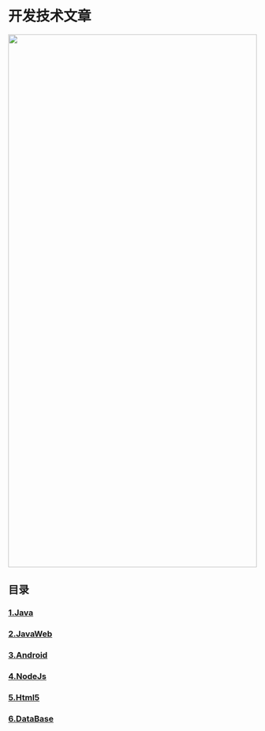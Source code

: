 # 开发技术文章

<div align="center">
  <img src="http://imglf2.nosdn.127.net/img/NVprYS8xcnJUTTBxb3cxTnoveDlZYVMvQ0ZNTW9oSVFLK2gzWUI0a0tzZHdjUWY1M0R2aFhBPT0.jpg?imageView&thumbnail=500x0&quality=96&stripmeta=0&type=jpg%7Cwatermark&type=2&text=wqkg54Gr5pif56235a2QIC8gY2hlcnJpc3l1LmxvZnRlci5jb20=&font=bXN5aA==&gravity=southwest&dissolve=30&fontsize=240&dx=8&dy=10&stripmeta=0" width="100%" height="1080">
</div>

## 目录
### [1.Java](https://github.com/alexwan1989/DevelopArticleCollection/blob/master/Java.md)
### [2.JavaWeb](https://github.com/alexwan1989/DevelopArticleCollection/blob/master/JavaWeb.md)
### [3.Android](https://github.com/alexwan1989/DevelopArticleCollection/blob/master/Android.md)
### [4.NodeJs](https://github.com/alexwan1989/DevelopArticleCollection/blob/master/NodeJs.md)
### [5.Html5](https://github.com/alexwan1989/DevelopArticleCollection/blob/master/Html5.md)
### [6.DataBase](https://github.com/alexwan1989/DevelopArticleCollection/blob/master/DataBase.md)
